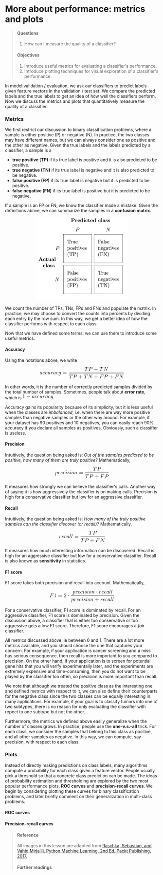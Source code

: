 # More about performance: metrics and plots

> #### Questions
> 
> 1.	How can I measure the quality of a classifier?
> 
> #### Objectives
> 
> 1.   Introduce useful metrics for evaluating a classifier's performance.
> 2.   Introduce plotting techniques for visual exploration of a classifier's performance.

In model validation / evaluation, 
we ask our classifiers to predict labels given feature vectors in the validation / test set. 
We compare the predicted labels and the true labels to get an idea of how well the classifiers perform. 
Now we discuss the metrics and plots that quantitatively measure the quality of a classifier.

### Metrics

We first restrict our discussion to binary classification problems, 
where a sample is either positive (P) or negative (N). 
In practice, the two classes may have different names, 
but we can always consider one as positive and the other as negative. 
Given the true labels and the labels predicted by a classifier, a sample is a

- <b>true positive (TP)</b> if its true label is positive and it is also predicted to be positive.
- <b>true negative (TN)</b> if its true label is negative and it is also predicted to be negative.
- <b>false positive (FP)</b> if its true label is negative but it is predicted to be positive.
- <b>false negative (FN)</b> if its true label is positive but it is predicted to be negative.

If a sample is an FP or FN, we know the classifier made a mistake. 
Given the definitions above, we can summarize the samples in a <b>confusion matrix</b>.

<p align="center">
<img width="300" src="../figures/cm.png">
</p>

We count the number of TPs, TNs, FPs and FNs and populate the matrix. 
In practice, we may choose to convert the counts into percents by dividing each entry by the row sum. 
In this way, we get a better idea of how the classifier performs with respect to each class.

Now that we have defined some terms, we can use them to introduce some useful metrics.

#### Accuracy

Using the notations above, we write

<p align="center">
<img src="../figures/accuracy.gif">
</p>

In other words, it is the number of correctly predicted samples divided by the total number of samples. 
Sometimes, people talk about <b>error rate</b>, which is <img src="../figures/error.gif">.

Accuracy gains its popularity because of its simplicity, 
but it is less useful when the classes are <i>imbalanced</i>, 
i.e. when there are way more positive samples than negative samples or the other way around. 
For example, if your dataset has 90 positives and 10 negatives, 
you can easily reach 90% accuracy if you declare all samples as positives. 
Obviously, such a classifier is useless. 

#### Precision

Intuitively, the question being asked is: 
<i>Out of the samples predicted to be positive, how many of them are truly positive?</i> 
Mathematically,

<p align="center">
<img src="../figures/precision.gif">
</p>

It measures how strongly we can believe the classifier's calls. 
Another way of saying it is how aggressively the classifier is on making calls. 
Precision is high for a conservative classifier but low for an aggressive classifier.

#### Recall

Intuitively, the question being asked is: 
<i> How many of the truly positive samples can the classifier discover (or recall)?</i> 
Mathematically,

<p align="center">
<img src="../figures/recall.gif">
</p>

It measures how much interesting information can be discovered. 
Recall is high for an aggressive classifier but low for a conservative classifier. 
Recall is also known as <b>sensitivity</b> in statistics.

#### F1 score

F1 score takes both precision and recall into account. 
Mathematically,

<p align="center">
<img src="../figures/f1.gif">
</p>

For a conservative classifier, F1 score is dominated by recall. 
For an aggressive classifier, F1 score is dominated by precision. 
Given the discussion above, 
a classifier that is either too conservative or too aggressive gets a low F1 score. 
Therefore, F1 score encourages a <i>fair</i> classifier.

All metrics discussed above lie between 0 and 1. 
There are a lot more metrics available, and you should choose the one that captures your concern. 
For example, if your application is cancer screening and a miss has serious consequence, 
then recall is more important to you compared to precision. 
On the other hand, if your application is to screen for potential gene hits 
that you will verify experimentally later, 
and the experiments are extremely expensive and time-consuming, 
then you do not want to be played by the classifier too often, 
so precision is more important than recall. 

We note that although we treated the positive class as the interesting one 
and defined metrics with respect to it, 
we can also define their counterparts for the negative class 
since the two classes can be equally interesting in many applications. 
For example, if your goal is to classify tumors into one of two subtypes, 
there is no reason for only evaluating the classifier with repect to one subtype but not the other.

Furthermore, the metrics we defined above easily generalize when the number of classes grows. 
In practice, people use the <b>one-v.s.-all</b> trick. 
For each class, we consider the samples that belong to this class as positive, 
and all other samples as negative. 
In this way, we can compute, say precision, with respect to each class. 

### Plots

Instead of directly making predictions on class labels, 
many algorithms compute a probability for each class given a feature vector. 
People usually pick a threshold so that a concrete class prediction can be made. 
The ideas of probability estimation and thresholding are explored 
by the two most popular performance plots, <b>ROC curves</b> and <b>precision-recall curves</b>. 
We begin by considering plotting these curves for binary classification problems, 
and later briefly comment on their generalization in multi-class problems.

#### ROC curves


#### Precision-recall curves


> #### Reference
> 
> All images in this lesson are adapted from [Raschka, Sebastian, and Vahid Mirjalili. Python Machine Learning, 2nd Ed. Packt Publishing, 2017.](https://github.com/rasbt/python-machine-learning-book-2nd-edition)
> 
> #### Further readings
> 

